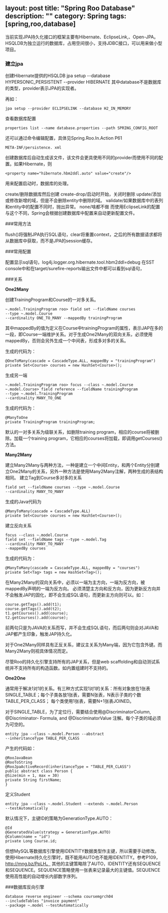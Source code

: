 layout: post
title: "Spring Roo Database"
description: ""
category: Spring
tags: [spring,roo,database]
---
当前实现JPA持久化接口的框架主要有Hibernate、EclipseLink,、Open-JPA。HSQLDB为独立运行的数据库，占用空间很小，支持JDBC接口，可以用来做小型项目。

### 建立jpa

创建Hibernate提供的HSQLDB
jpa setup --database HYPERSONIC_PERSISTENT --provider HIBERNATE
其中database不是数据库的类型，provider表示JPA的实现者。

再如：

	jpa setup --provider ECLIPSELINK --database H2_IN_MEMORY

查看数据库配置

	properties list --name database.properties --path SPRING_CONFIG_ROOT

还可以通过命令编辑配置，具体见Spring.Roo.In.Action P61

	META-INF/persistence. xml

创建数据库后自动生成该文件，该文件会更具使用不同的provider而使用不同的配置。如果Hibernate，则

	<property name="hibernate.hbm2ddl.auto" value="create"/>

<!-- more -->	

用来配置启动时，数据库的处理。

create/删除数据库然后创建
create-drop/启动时开始，关闭时删除
update/添加或修改新增的域，但是不会删除entity中删除的域。
validate/如果数据库中的表列和entity中的配置不同时，抛出异常。
none/啥都不做
而使用EclipseLink的配置与这个不同，Spring会根据创建数据库中配置来自动更新配置文件。


<!-- more -->

###常用方法

flush()将强制JPA执行SQL语句，clear将重置context，之后的所有数据请求都将从数据库中获取，而不是JPA的session缓存。

###常用配置

配置显示sql语句，log4j.logger.org.hibernate.tool.hbm2ddl=debug
在SST console中和在target/surefire-reports输出文件中都可以看到sql语句，

###关系

**One2Many**

创建TrainingProgram和Course的一对多关系。

	~.model.TrainingProgram roo> field set --fieldName courses 
	--type ~.model.Course 
	--cardinality ONE_TO_MANY --mappedBy trainingProgram

其中mappedBy的值为定义在Course中trainingProgram的属性，表示JAP在多的一段，即Course一端维护关系。对于生成One2Many的双向关系，必须使用mappedBy，否则会另外生成一个中间表，形成多对多的关系。

生成的代码为：

	@OneToMany(cascade = CascadeType.ALL, mappedBy = "trainingProgram")
	private Set<Course> courses = new HashSet<Course>();

生成另一端

	~.model.TrainingProgram roo> focus --class ~.model.Course
	~.model.Course> field reference --fieldName trainingProgram 
	--type ~.model.TrainingProgram 
	--cardinality MANY_TO_ONE

生成的代码为：

	@ManyToOne
	private TrainingProgram trainingProgram;

默认的一对多关系为级联关系，如删除training program，相应的course将被删除。加载一个training program，它相应的courses将加载，即调用getCourses()方法。

**Many2Many**

建立Many2Many与两种方法，一种是建立一个中间Entity，和两个Entity分别建立One2Many的关系，另外一种方法是使用Many2Many注解，两种生成的表结构相同。
建立Tag到Course多对多的关系

	field set --fieldName courses --type ~.model.Course
	--cardinality MANY_TO_MANY

生成的Java代码为

	@ManyToMany(cascade = CascadeType.ALL)
	private Set<Course> courses = new HashSet<Course>();

建立反向关系

	focus --class ~.model.Course
	field set --fieldName tags --type ~.model.Tag
	--cardinality MANY_TO_MANY
	--mappedBy courses

生成的代码为：

	@ManyToMany(cascade = CascadeType.ALL, mappedBy = "courses")
	private Set<Tag> tags = new HashSet<Tag>();

在Many2Many的双向关系中，必须以一端为主方向，一端为反方向，被mappedBy声明的一端为反方向。
必须清楚主方向和反方向，因为更新反方向并不会触发JAP的固化，即不会生成SQL语句，而更新主方向则可以。如：

	course.getTags().add(t1);
	course.getTags().add(t2);
	t1.getCourses().add(course);
	t2.getCourses().add(course);

前两句只是为JAVA的关系而写，并不会生成SQL语句，而后两句则会对JAVA和JAP都产生印象，触发JAP持久化。

对于One2Many同样具有正反关系，建议主关系为Many端，因为它包含外键。而Many2Many则视具体情况而定。

尽管Roo的持久化引擎支持所有的JAP关系，但是web scaffolding和自动测试系统并不支持所有的构造函数。如内置组建时不支持的。

**One2One**

通常用于解决1对1的关系。有三种方式实现1对1的关系：所有对象放在1张表SINGLE_TABLE；每个子类各放1张表，需要N张表，N表示子类的个数TABLE_PER_CLASS； 每个类使用1张表，需要N+1张表JOINED。

对于SINGLE_TABLE，为了定位行，需要结合使用@DiscriminatorColumn, @Discriminator-
Formula, and @DiscriminatorValue 注解。每个子类的域必须为可空的。

	entity jpa --class ~.model.Person --abstract
	--inheritanceType TABLE_PER_CLASS

产生的代码如：

	@RooJavaBean
	@RooToString
	@RooJpaActiveRecord(inheritanceType = "TABLE_PER_CLASS")
	public abstract class Person {
	@Size(min = 1, max = 30)
	private String firstName;
	}

定义Student

	entity jpa --class ~.model.Student --extends ~.model.Person
	--testAutomatically

默认情况下，主键ID的策略为GenerationType.AUTO：

	@Id
	@GeneratedValue(strategy = GenerationType.AUTO)
	@Column(name = "id")
	private Long Course.id;

但想MySQL等数据库引擎使用IDENTITY数据类型作主键，所以需要手动修改。使用Hibernate持久化引擎时，既不能用AUTO也不能用IDENTITY。参考P109，http://mng.bz/PpLH。
其他的主键策略除了AUTO，IDENTITY还有SEQUENCE和SEQUENCE。SEQUENCE策略使用一张表来记录最大的主键值。SEQUENCE使用高性能的自动增长内部数字序列。

###数据库反向引擎

	database reverse engineer --schema coursemgrch04 
	--includeTables "invoice payment" 
	--package ~.model --testAutomatically
